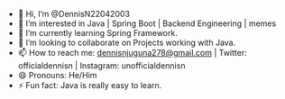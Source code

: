 - 👋 Hi, I’m @DennisN22042003
- 👀 I’m interested in Java | Spring Boot | Backend Engineering | memes
- 🌱 I’m currently learning Spring Framework.
- 💞️ I’m looking to collaborate on Projects working with Java.
- 📫 How to reach me: dennisnjuguna278@gmail.com | Twitter: officialdennisn | Instagram: unofficialdennisn
- 😄 Pronouns: He/Him
- ⚡ Fun fact: Java is really easy to learn.

<!---
DennisN22042003/DennisN22042003 is a ✨ special ✨ repository because its `README.md` (this file) appears on your GitHub profile.
You can click the Preview link to take a look at your changes.
--->
